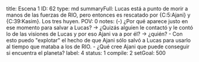 title:          Escena 1
ID:             62
type:           md
summaryFull:    Lucas está a punto de morir a manos de las fuerzas de RIO, pero entonces es rescatado por {C:5:Ajani} y {C:39:Kasim}. Los tres huyen.
POV:            0
notes:          (-) ¿Por qué aparece justo en ese momento para salvar a Lucas? -> ¿Quizás alguien le contactó y le contó lo de las visiones de Lucas y por eso Ajani va a por él? -> ¿quién?
                - Con esto puedo "explotar" el hecho de que Ajani sólo salvó a Lucas para usarlo al tiempo que mataba a los de RIO.
                - ¿Qué cree Ajani que puede conseguir si encuentra el planeta?
label:          4
status:         1
compile:        2
setGoal:        500


